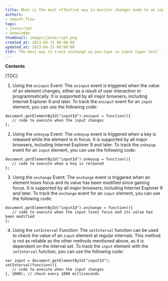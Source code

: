 ```yaml
---
title: What is the most effective way to monitor changes made to an input field of type "text" while typing?
authors:
- smooth_flow
tags:
- javascript
- knowledge
thumbnail: images/javascript.png
created_at: 2023-04-15 00:00:00
updated_at: 2023-04-15 00:00:00
tldr: The best way to track onchange as-you-type in input type=`text` in Javascript is to use the oninput event.
---
```


**Contents**

[TOC]

1. Using the `oninput` Event: 
The `oninput` event is triggered when the value of an element changes, either as a result of user interaction or programmatically. It is supported by all major browsers, including Internet Explorer 9 and later. To track the `oninput` event for an `input` element, you can use the following code:

```
document.getElementById("inputId").oninput = function(){
   // code to execute when the input changes
};
```

2. Using the `onkeyup` Event: 
The `onkeyup` event is triggered when a key is released while the element is in focus. It is supported by all major browsers, including Internet Explorer 9 and later. To track the `onkeyup` event for an `input` element, you can use the following code:

```
document.getElementById("inputId").onkeyup = function(){
   // code to execute when a key is released
};
```

3. Using the `onchange` Event: 
The `onchange` event is triggered when an element loses focus and its value has been modified since gaining focus. It is supported by all major browsers, including Internet Explorer 9 and later. To track the `onchange` event for an `input` element, you can use the following code:

```
document.getElementById("inputId").onchange = function(){
   // code to execute when the input loses focus and its value has been modified
};
```

4. Using the `setInterval` Function: 
The `setInterval` function can be used to check the value of an `input` element at regular intervals. This method is not as reliable as the other methods mentioned above, as it is dependent on the interval set. To track the `input` element with the `setInterval` function, you can use the following code:

```
var input = document.getElementById("inputId");
setInterval(function(){
   // code to execute when the input changes
}, 1000); // check every 1000 milliseconds
```
